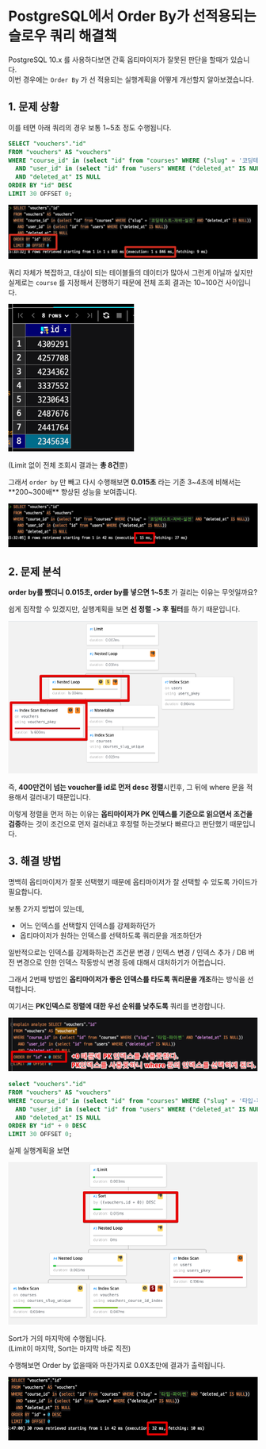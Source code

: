 # PostgreSQL에서 Order By가 선적용되는 슬로우 쿼리 해결책

PostgreSQL 10.x 를 사용하다보면 간혹 옵티마이저가 잘못된 판단을 할때가 있습니다.  
이번 경우에는 `Order By` 가 선 적용되는 실행계획을 어떻게 개선할지 알아보겠습니다.

## 1. 문제 상황

이를 테면 아래 쿼리의 경우 보통 1~5초 정도 수행됩니다.

```sql
SELECT "vouchers"."id"
FROM "vouchers" AS "vouchers"
WHERE "course_id" in (select "id" from "courses" WHERE ("slug" = '코딩테스트-자바-실전' AND "deleted_at" IS NULL))
  AND "user_id" in (select "id" from "users" WHERE ("deleted_at" IS NULL))
  AND "deleted_at" IS NULL
ORDER BY "id" DESC
LIMIT 30 OFFSET 0;
```

![1](./images/1.png)

쿼리 자체가 복잡하고, 대상이 되는 테이블들의 데이터가 많아서 그런게 아닐까 싶지만 실제로는 `course` 를 지정해서 진행하기 때문에 전체 조회 결과는 10~100건 사이입니다.

![2](./images/2.png)

(Limit 없이 전체 조회시 결과는 **총 8건**뿐)  
  
그래서 `order by` 만 빼고 다시 수행해보면 **0.015초** 라는 기존 3~4초에 비해서는 **200~300배** 향상된 성능을 보여줍니다.

![3](./images/3.png)

## 2. 문제 분석

**order by를 뺐더니 0.015초, order by를 넣으면 1~5초** 가 걸리는 이유는 무엇일까요?  
  
쉽게 짐작할 수 있겠지만, 실행계획을 보면 **선 정렬 -> 후 필터**를 하기 때문입니다.

![4](./images/4.png)

즉, **400만건이 넘는 voucher를 id로 먼저 desc 정렬**시킨후, 그 뒤에 where 문을 적용해서 걸러내기 때문입니다.  
  
이렇게 정렬을 먼저 하는 이유는 **옵티마이저가 PK 인덱스를 기준으로 읽으면서 조건을 검증**하는 것이 조건으로 먼저 걸러내고 후정렬 하는것보다 빠르다고 판단했기 때문입니다.

## 3. 해결 방법

명백히 옵티마이저가 잘못 선택했기 때문에 옵티마이저가 잘 선택할 수 있도록 가이드가 필요합니다.  
  
보통 2가지 방법이 있는데,

* 어느 인덱스를 선택할지 인덱스를 강제화하던가
* 옵티마이저가 원하는 인덱스를 선택하도록 쿼리문을 개조하던가

일반적으로는 인덱스를 강제화하는건 조건문 변경 / 인덱스 변경 / 인덱스 추가 / DB 버전 변경으로 인한 인덱스 작동방식 변경 등에 대해서 대처하기가 어렵습니다.  
  
그래서 2번째 방법인 **옵티마이저가 좋은 인덱스를 타도록 쿼리문을 개조**하는 방식을 선택합니다.  
  
여기서는 **PK인덱스로 정렬에 대한 우선 순위를 낮추도록** 쿼리를 변경합니다.

![5](./images/5.png)

```sql
select "vouchers"."id"
FROM "vouchers" AS "vouchers"
WHERE "course_id" in (select "id" from "courses" WHERE ("slug" = '타입-파이썬' AND "deleted_at" IS NULL))
  AND "user_id" in (select "id" from "users" WHERE ("deleted_at" IS NULL))
  AND "deleted_at" IS NULL
ORDER BY "id" + 0 DESC
LIMIT 30 OFFSET 0;
```

실제 실행계획을 보면

![6](./images/6.png)

Sort가 거의 마지막에 수행됩니다.  
(Limit이 마지막, Sort는 마지막 바로 직전)  
  
수행해보면 Order by 없을때와 마찬가지로 0.0X초만에 결과가 출력됩니다.

![7](./images/7.png)


